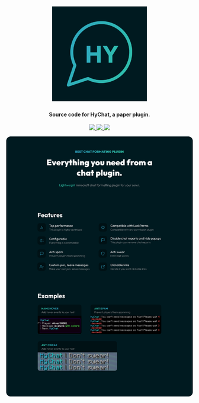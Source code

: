 <h1 align="center">
  <br>
  <img src="https://github.com/xHyroM/HyChat/blob/main/images/logo.png?raw=true" alt="HyChat logo" width="256">
  <br>
</h1>

<h4 align="center">Source code for HyChat, a paper plugin.</h4>

<p align="center">
    <a href="https://bstats.org/plugin/bukkit/HyChat" alt="bstats servers">
        <img src="https://img.shields.io/bstats/servers/17003?color=2fbfc4&style=for-the-badge" />
    </a>
    <a href="https://bstats.org/plugin/bukkit/HyChat" alt="bstats players">
        <img src="https://img.shields.io/bstats/players/17003?color=2fbfc4&style=for-the-badge" />
    </a>
    <a href="https://discord.gg/kFPKmEKeMS/" alt="Discord">
        <img src="https://img.shields.io/discord/1046534628577640528?label=discord&style=for-the-badge&color=2fbfc4"/>
    </a>
</p>

<div align="center">

  [![Docs](https://github.com/xHyroM/HyChat/blob/main/images/graphic.png?raw=true)](https://discord.gg/kFPKmEKeMS/)

</div>
